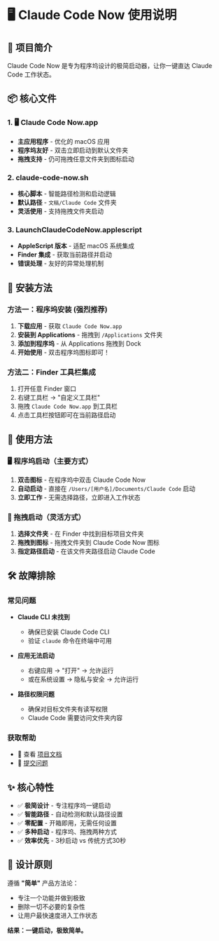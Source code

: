 # 🖥 Claude Code Now 使用说明

## 🎯 项目简介
Claude Code Now 是专为程序坞设计的极简启动器，让你一键直达 Claude Code 工作状态。

## 📦 核心文件

### 1. 🖥 Claude Code Now.app
- **主应用程序** - 优化的 macOS 应用
- **程序坞友好** - 双击立即启动到默认文件夹
- **拖拽支持** - 仍可拖拽任意文件夹到图标启动

### 2. claude-code-now.sh
- **核心脚本** - 智能路径检测和启动逻辑
- **默认路径** - `文稿/Claude Code` 文件夹
- **灵活使用** - 支持拖拽文件夹启动

### 3. LaunchClaudeCodeNow.applescript
- **AppleScript 版本** - 适配 macOS 系统集成
- **Finder 集成** - 获取当前路径并启动
- **错误处理** - 友好的异常处理机制

## 🚀 安装方法

### 方法一：程序坞安装 (强烈推荐)
1. **下载应用** - 获取 `Claude Code Now.app`
2. **安装到 Applications** - 拖拽到 `/Applications` 文件夹
3. **添加到程序坞** - 从 Applications 拖拽到 Dock
4. **开始使用** - 双击程序坞图标即可！

### 方法二：Finder 工具栏集成
1. 打开任意 Finder 窗口
2. 右键工具栏 → "自定义工具栏"
3. 拖拽 `Claude Code Now.app` 到工具栏
4. 点击工具栏按钮即可在当前路径启动

## 🎯 使用方法

### 🖥 程序坞启动（主要方式）
1. **双击图标** - 在程序坞中双击 Claude Code Now
2. **自动启动** - 直接在 `/Users/[用户名]/Documents/Claude Code` 启动
3. **立即工作** - 无需选择路径，立即进入工作状态

### 📂 拖拽启动（灵活方式）
1. **选择文件夹** - 在 Finder 中找到目标项目文件夹
2. **拖拽到图标** - 拖拽文件夹到 Claude Code Now 图标
3. **指定路径启动** - 在该文件夹路径启动 Claude Code


## 🛠 故障排除

### 常见问题
- **Claude CLI 未找到**
  - 确保已安装 Claude Code CLI
  - 验证 `claude` 命令在终端中可用

- **应用无法启动**
  - 右键应用 → "打开" → 允许运行
  - 或在系统设置 → 隐私与安全 → 允许运行

- **路径权限问题**
  - 确保对目标文件夹有读写权限
  - Claude Code 需要访问文件夹内容

### 获取帮助
- 📝 查看 [项目文档](https://github.com/orange2ai/claude-code-now)
- 🐛 [提交问题](https://github.com/orange2ai/claude-code-now/issues)

## ✨ 核心特性

- ✅ **极简设计** - 专注程序坞一键启动
- ✅ **智能路径** - 自动检测和默认路径设置
- ✅ **零配置** - 开箱即用，无需任何设置
- ✅ **多种启动** - 程序坞、拖拽两种方式
- ✅ **效率优先** - 3秒启动 vs 传统方式30秒

## 🎯 设计原则

遵循 **"简单"** 产品方法论：
- 专注一个功能并做到极致
- 删除一切不必要的复杂性
- 让用户最快速度进入工作状态

**结果：一键启动，极致简单。**